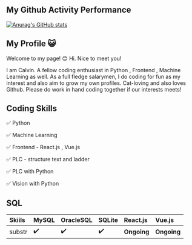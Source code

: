 ## My Github Activity Performance
[![Anurag's GitHub stats](https://github-readme-stats.vercel.app/api?username=calvinlua&show_icons=true&theme=dracula)](https://github.com/anuraghazra/github-readme-stats)

## My Profile :smiley_cat:

Welcome to my page! :blush:
Hi. Nice to meet you! 

I am Calvin. A fellow coding enthusiast in Python , Frontend , Machine Learning as well. 
As a full fledge salarymen, I do coding for fun as my interest and also aim to grow my own profiles. 
Cat-loving and also loves Github. Please do work in hand coding together if our interests meets!

## Coding Skills 
:white_check_mark: Python

:white_check_mark: Machine Learning

:white_check_mark: Frontend - React.js , Vue.js

:white_check_mark: PLC - structure text and ladder

:white_check_mark: PLC with Python 

:white_check_mark: Vision with Python 


## SQL
Skiils | MySQL | OracleSQL | SQLite | React.js | Vue.js
:------------ | :-------------| :-------------| :-------------| :-------------| :-------------
substr | :heavy_check_mark: | :heavy_check_mark: | :heavy_check_mark: | <b>Ongoing</b> | <b>Ongoing</b>

